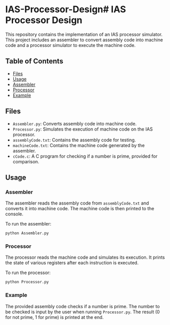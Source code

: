 # IAS-Processor-Design# IAS Processor Design

This repository contains the implementation of an IAS processor simulator. This project includes an assembler to convert assembly code into machine code and a processor simulator to execute the machine code.

## Table of Contents

- [Files](#files)
- [Usage](#usage)
- [Assembler](#assembler)
- [Processor](#processor)
- [Example](#example)

## Files

- `Assembler.py`: Converts assembly code into machine code.
- `Processor.py`: Simulates the execution of machine code on the IAS processor.
- `assemblyCode.txt`: Contains the assembly code for testing.
- `machineCode.txt`: Contains the machine code generated by the assembler.
- `cCode.c`: A C program for checking if a number is prime, provided for comparison.

## Usage

### Assembler

The assembler reads the assembly code from `assemblyCode.txt` and converts it into machine code. The machine code is then printed to the console.

To run the assembler:
```bash
python Assembler.py
```

### Processor

The processor reads the machine code and simulates its execution. It prints the state of various registers after each instruction is executed.

To run the processor:
```bash
python Processor.py
```

### Example

The provided assembly code checks if a number is prime. The number to be checked is input by the user when running `Processor.py`. The result (0 for not prime, 1 for prime) is printed at the end.

